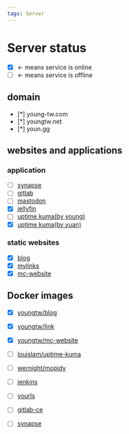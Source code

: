 ```yaml
---
tags: Server
---
```


# Server status

- [x] <- means service is online
- [ ] <- means service is offline

## domain

- [*] young-tw.com
- [*] youngtw.net
- [*] youn.gg

## websites and applications

### application

- [ ] [synapse](https://matrix.youn.gg)
- [ ] [gitlab](https://gitlab.youn.gg)
- [ ] [mastodon](https://social.youn.gg)
- [x] [jellyfin](https://jellyfin.youn.gg)
- [ ] [uptime kuma(by young)](https://status.youngtw.net)
- [x] [uptime kuma(by yuan)](https://status.young-tw.com)

### static websites

- [x] [blog](https://blog.youn.gg)
- [x] [mylinks](https://youn.gg)
- [x] [mc-website](https://mc.youn.gg)

## Docker images

- [x] [youngtw/blog](https://hub.docker.com/repository/docker/youngtw/blog)
- [x] [youngtw/link](https://hub.docker.com/repository/docker/youngtw/link)
- [x] [youngtw/mc-website](https://hub.docker.com/repository/docker/youngtw/mc-website)

- [ ] [louislam/uptime-kuma](https://hub.docker.com/r/louislam/uptime-kuma)
- [ ] [wernight/mopidy](https://hub.docker.com/r/wernight/mopidy)
- [ ] [jenkins](https://hub.docker.com/_/jenkins)
- [ ] [yourls](https://hub.docker.com/_/yourls)
- [ ] [gitlab-ce](https://hub.docker.com/r/gitlab/gitlab-ce)
- [ ] [synapse](https://hub.docker.com/r/matrixdotorg/synapse/)
